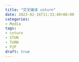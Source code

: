 ```yaml
---
title: "交叉编译 coturn"
date: 2023-02-16T11:33:40+08:00
categories:
- Media
tags:
- coturn
- STUN
- TURN
- P2P
draft: true
---
```


